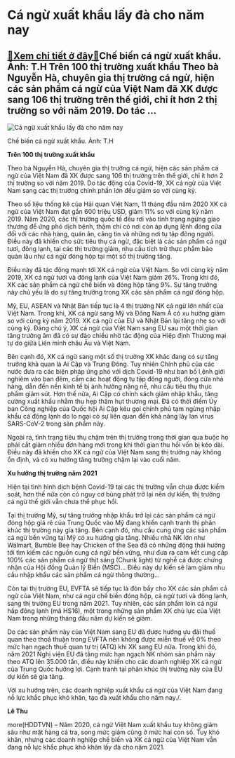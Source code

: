 Cá ngừ xuất khẩu lấy đà cho năm nay
===================================

[:gift:Xem chi tiết ở đây:gift:](https://hddtvn.com/ca-ngu-xuat-khau-lay-da-cho-nam-nay/)Chế biến cá ngừ xuất khẩu. Ảnh: T.H Trên 100 thị trường xuất khẩu Theo bà Nguyễn Hà, chuyên gia thị trường cá ngừ, hiện các sản phẩm cá ngừ của Việt Nam đã XK được sang 106 thị trường trên thế giới, chỉ ít hơn 2 thị trường so với năm 2019. Do tác …
--------------------------------------------------------------------------------------------------------------------------------------------------------------------------------------------------------------------------------------------------------





![Cá ngừ xuất khẩu lấy đà cho năm nay](https://hddtvn.com/wp-content/uploads/2021/01/2846_ca_ngu.jpg "Cá ngừ xuất khẩu lấy đà cho năm nay")


Chế biến cá ngừ xuất khẩu. Ảnh: T.H



**Trên 100 thị trường xuất khẩu**


Theo bà Nguyễn Hà, chuyên gia thị trường cá ngừ, hiện các sản phẩm cá ngừ của Việt Nam đã XK được sang 106 thị trường trên thế giới, chỉ ít hơn 2 thị trường so với năm 2019. Do tác động của Covid-19, XK cá ngừ của Việt Nam sang các thị trường chính phần lớn đều giảm so với cùng kỳ.


Theo số liệu thống kê của Hải quan Việt Nam, 11 tháng đầu năm 2020 XK cá ngừ của Việt Nam đạt gần 600 triệu USD, giảm 11% so với cùng kỳ năm 2019. Năm 2020, các thị trường quốc tế đều rơi vào tình trạng ngừng giao thương để ứng phó dịch bệnh, thậm chí có nơi còn áp dụng lệnh đóng cửa đối với các nhà hàng, quán ăn, căng tin và những nơi tụ tập đông người. Điều này đã khiến cho sức tiêu thụ cá ngừ, đặc biệt là các sản phẩm cá ngừ tươi, đông lạnh, tại các thị trường giảm, nhu cầu tích trữ thực phẩm bảo quản lâu như cá ngừ đóng hộp tại một số thị trường tăng.


Điều này đã tác động mạnh tới XK cá ngừ của Việt Nam. So với cùng kỳ năm 2019, XK cá ngừ tươi và đông lạnh của Việt Nam giảm 26%. Trong khi đó, XK các sản phẩm cá ngừ chế biến và đóng hộp tăng 9%. Sự tăng trưởng này chủ yếu là do sự tăng trưởng trong XK các sản phẩm cá ngừ đóng hộp.


Mỹ, EU, ASEAN và Nhật Bản tiếp tục là 4 thị trường NK cá ngừ lớn nhất của Việt Nam. Trong khi, XK cá ngừ sang Mỹ và Đông Nam Á có xu hướng giảm so với cùng kỳ năm 2019. XK cá ngừ của EU và Nhật Bản lại tăng nhẹ so với cùng kỳ. Đáng chú ý, XK cá ngừ của Việt Nam sang EU sau một thời gian tăng trưởng âm đã có sự đảo chiều nhờ tác động của Hiệp định Thương mại tự do giữa Liên minh châu Âu và Việt Nam.


Bên cạnh đó, XK cá ngừ sang một số thị trường XK khác đang có sự tăng trưởng khả quan là Ai Cập và Trung Đông. Tuy nhiên Chính phủ của các nước đưa ra các biện pháp ứng phó với dịch Covid-19 như ban bố l,ệnh giới nghiêm vào ban đêm, cấm các hoạt động tụ tập đông người, đóng cửa nhà hàng, dẫn đến nền kinh tế bị ảnh hưởng nặng nề, nhu cầu tiêu thụ thực phẩm giảm sút. Hơn thế nữa, Ai Cập có chính sách giảm nhập khẩu, tăng cường xuất khẩu nhằm thu hẹp thâm hụt thương mại. Đã có thời điểm Ủy ban Công nghiệp của Quốc hội Ai Cập kêu gọi chính phủ tạm ngừng nhập khẩu cá đông lạnh do lo ngại có sự liên quan đến khả năng lây lan virus SARS-CoV-2 trong sản phẩm này.


Ngoài ra, tình trạng tiêu thụ chậm trên thị trường trong thời gian qua buộc họ phải cắt giảm nhiều đơn hàng mới trong khi thời gian thu hồi vốn bị kéo dài. Điều này đã khiến cho XK cá ngừ của Việt Nam sang thị trường này không ổn định, và có xu hướng tăng trưởng chậm lại vào cuối năm.


**Xu hướng thị trường năm 2021**


Hiện tại tình hình dịch bệnh Covid-19 tại các thị trường vẫn chưa được kiểm soát, hơn thế nữa còn có nguy cơ bùng phát trở lại nên dự kiến, thị trường cá ngừ thế giới vẫn chưa thể phục hồi.


Tại thị trường Mỹ, sự tăng trưởng nhập khẩu trở lại các sản phẩm cá ngừ đóng hộp giá rẻ của Trung Quốc vào Mỹ đang khiến cạnh tranh thị phân khúc thị trường này gia tăng. Bên cạnh đó, nhu cầu cung ứng các sản phẩm cá ngừ bền vững tại Mỹ có xu hướng gia tăng. Nhiều nhà NK lớn như Walmart, Bumble Bee hay Chicken of the Sea đã có những động thái hướng tới tìm kiếm các nguồn cung cá ngừ bền vững, như đưa ra cam kết cung cấp 100% các sản phẩm cá ngừ thịt sáng (Chunk light) từ nghề cá được chứng nhận của Hội đồng Quản lý Biển (MSC)… Điều này dự kiến sẽ làm giảm nhu cầu nhập khẩu các sản phẩm cá ngừ thông thường…


Còn tại thị trường EU, EVFTA sẽ tiếp tục là đòn bẩy cho XK các sản phẩm cá ngừ của Việt Nam, như cá ngừ chế biến đóng hộp, cá ngừ tươi và đông lạnh, sang thị trường EU trong năm 2021. Tuy nhiên, các sản phẩm loin cá ngừ hấp đông lạnh (mã HS16), một trong những sản phẩm XK chủ lực của Việt Nam trong những tháng đầu năm dự kiến sẽ giảm.


Do các sản phẩm này của Việt Nam sang EU đã được hưởng ưu đãi thuế quan theo thoả thuận trong EVFTA nên không được miễn thuế về 0% theo mức hạn ngạch thuế quan tự trị (ATQ) khi XK sang EU nữa. Trong khi đó, năm 2021 Nghị viện EU đã tăng mức hạn ngạch NK nhóm sản phẩm này theo ATQ lên 35.000 tấn, điều này khiến cho các doanh nghiệp XK cá ngừ của Trung Quốc hưởng lợi. Cạnh tranh tại phân khúc thị trường này của EU dự kiến sẽ gia tăng.


Với xu hướng trên, các doanh nghiệp xuất khẩu cá ngừ của Việt Nam đang nỗ lực khắc phục khó khăn, tạo đà xuất khẩu cho năm nay./.




**Lê Thu**



more(HDDTVN) – Năm 2020, cá ngừ Việt Nam xuất khẩu tuy không giảm sâu như mặt hàng cá tra, song mức giảm cũng ở mức hai con số. Tuy khó khăn, nhưng các doanh nghiệp chế biến và XK cá ngừ của Việt Nam vẫn đang nỗ lực khắc phục khó khăn lấy đà cho năm 2021.

